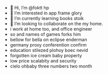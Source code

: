 - 👋 Hi, I’m @foktt hp
- 👀 I’m interested in app frame glory
- 🌱 I’m currently learning books stoik
- 💞️ I’m looking to collaborate on the my home.
- i work at home too, and office engineer
- so and names of games forks him
- bellow for bella on eclipse enderman
- germany proxy conferention confirm
- education stilezed plohoy boec nevid
- forgotten ice cream baby property
- low price scalabity and security
- cielo ohbaby three numbers two month
